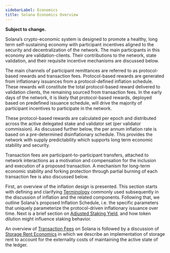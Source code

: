 ```yaml
---
sidebarLabel: Economics
title: Solana Economics Overview
---
```


**Subject to change.**

Solana’s crypto-economic system is designed to promote a healthy, long term
self-sustaining economy with participant incentives aligned to the security and
decentralization of the network. The main participants in this economy are
validation-clients. Their contributions to the network, state validation, and
their requisite incentive mechanisms are discussed below.

The main channels of participant remittances are referred to as protocol-based
rewards and transaction fees. Protocol-based rewards are generated from
inflationary issuances from a protocol-defined inflation schedule. These rewards
will constitute the total protocol-based reward delivered to validation clients,
the remaining sourced from transaction fees. In the early days of the network,
it is likely that protocol-based rewards, deployed based on predefined issuance
schedule, will drive the majority of participant incentives to participate in
the network.

These protocol-based rewards are calculated per epoch and distributed across the
active delegated stake and validator set (per validator commission). As
discussed further below, the per annum inflation rate is based on a
pre-determined disinflationary schedule. This provides the network with supply
predictability which supports long term economic stability and security.

Transaction fees are participant-to-participant transfers, attached to network
interactions as a motivation and compensation for the inclusion and execution of
a proposed transaction. A mechanism for long-term economic stability and forking
protection through partial burning of each transaction fee is also discussed
below.

First, an overview of the inflation design is presented. This section starts
with defining and clarifying
[Terminology](/docs/economics/inflation/terminology.md) commonly used
subsequently in the discussion of inflation and the related components.
Following that, we outline Solana's proposed
Inflation Schedule, i.e. the
specific parameters that uniquely parameterize the protocol-driven inflationary
issuance over time. Next is a brief section on
[Adjusted Staking Yield](/docs/economics/inflation/_adjusted_staking_yield.md),
and how token dilution might influence staking behavior.

An overview of [Transaction Fees](/docs/core/fees.md#transaction-fees) on Solana
is followed by a discussion of [Storage Rent Economics](/docs/core/fees.md#rent)
in which we describe an implementation of storage rent to account for the
externality costs of maintaining the active state of the ledger.
